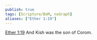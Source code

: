 ```yaml
---
publish: true
tags: [Scripture/BoM, noGraph]
aliases: ["Ether 1:19"]
---
```

[Ether 1:19](https://churchofjesuschrist.org/study/scriptures/bofm/ether/1?lang=eng&id=p19#p19) And Kish was the son of Corom.
